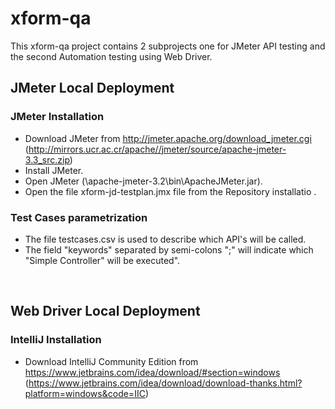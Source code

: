 # xform-qa
This xform-qa project contains 2 subprojects one for JMeter API testing and the second Automation testing using Web Driver.

## JMeter Local Deployment

### JMeter Installation
* Download JMeter from http://jmeter.apache.org/download_jmeter.cgi (http://mirrors.ucr.ac.cr/apache//jmeter/source/apache-jmeter-3.3_src.zip)
* Install JMeter.
* Open JMeter (\apache-jmeter-3.2\bin\ApacheJMeter.jar).
* Open the file xform-jd-testplan.jmx file from the Repository installatio .

### Test Cases parametrization
* The file testcases.csv is used to describe which API's will be called.
* The field "keywords" separated by semi-colons ";" will indicate which "Simple Controller" will be executed". 

<br>

## Web Driver Local Deployment

### IntelliJ Installation

* Download IntelliJ Community Edition from https://www.jetbrains.com/idea/download/#section=windows (https://www.jetbrains.com/idea/download/download-thanks.html?platform=windows&code=IIC)
 
